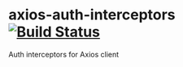 # axios-auth-interceptors [![Build Status](https://travis-ci.com/ryus08/axios-auth-interceptors.svg?branch=master)](https://travis-ci.com/ryus08/axios-auth-interceptors)
Auth interceptors for Axios client
